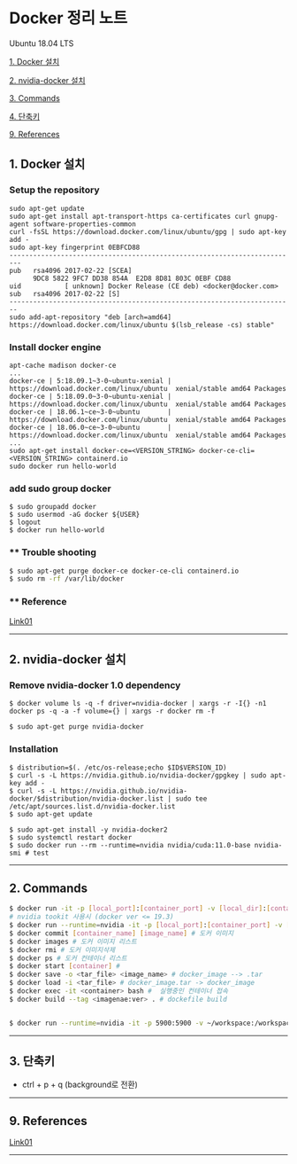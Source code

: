 # Docker 정리 노트
  
  Ubuntu 18.04 LTS 

  [1. Docker 설치](#1.-Docker-설치)
  
  [2. nvidia-docker 설치](#1.-nvidia-docker-설치)

  [3. Commands](#2.-Commands)
  
  [4. 단축키](#3.-단축키)

  [9. References](#9.-References)

## 1. Docker 설치 <a name="1.-Docker-설치"></a>
  ### Setup the repository
  ```
  sudo apt-get update
  sudo apt-get install apt-transport-https ca-certificates curl gnupg-agent software-properties-common
  curl -fsSL https://download.docker.com/linux/ubuntu/gpg | sudo apt-key add -
  sudo apt-key fingerprint 0EBFCD88
  -------------------------------------------------------------------------
  pub   rsa4096 2017-02-22 [SCEA]
        9DC8 5822 9FC7 DD38 854A  E2D8 8D81 803C 0EBF CD88
  uid           [ unknown] Docker Release (CE deb) <docker@docker.com>
  sub   rsa4096 2017-02-22 [S]
  ------------------------------------------------------------------------
  sudo add-apt-repository "deb [arch=amd64] https://download.docker.com/linux/ubuntu $(lsb_release -cs) stable"
  ```
  ### Install docker engine
  ```
  apt-cache madison docker-ce
  ...
  docker-ce | 5:18.09.1~3-0~ubuntu-xenial | https://download.docker.com/linux/ubuntu  xenial/stable amd64 Packages
  docker-ce | 5:18.09.0~3-0~ubuntu-xenial | https://download.docker.com/linux/ubuntu  xenial/stable amd64 Packages
  docker-ce | 18.06.1~ce~3-0~ubuntu       | https://download.docker.com/linux/ubuntu  xenial/stable amd64 Packages
  docker-ce | 18.06.0~ce~3-0~ubuntu       | https://download.docker.com/linux/ubuntu  xenial/stable amd64 Packages
  ...
  sudo apt-get install docker-ce=<VERSION_STRING> docker-ce-cli=<VERSION_STRING> containerd.io
  sudo docker run hello-world
  ```
  
  ### add sudo group docker
  ```
  $ sudo groupadd docker
  $ sudo usermod -aG docker ${USER}
  $ logout
  $ docker run hello-world
  ```
  
  ### ** Trouble shooting
  ```bash
  $ sudo apt-get purge docker-ce docker-ce-cli containerd.io
  $ sudo rm -rf /var/lib/docker
  ```
  
  
  ### ** Reference
  [Link01](https://docs.docker.com/engine/install/ubuntu/)
  
  
  
---

## 2. nvidia-docker 설치 <a name="2.-nvidia-docker-설치"></a>
  ### Remove nvidia-docker 1.0 dependency
  ```
  $ docker volume ls -q -f driver=nvidia-docker | xargs -r -I{} -n1 docker ps -q -a -f volume={} | xargs -r docker rm -f

  $ sudo apt-get purge nvidia-docker
  ```
  
  ### Installation
  ```
  $ distribution=$(. /etc/os-release;echo $ID$VERSION_ID)
  $ curl -s -L https://nvidia.github.io/nvidia-docker/gpgkey | sudo apt-key add -
  $ curl -s -L https://nvidia.github.io/nvidia-docker/$distribution/nvidia-docker.list | sudo tee /etc/apt/sources.list.d/nvidia-docker.list
  $ sudo apt-get update

  $ sudo apt-get install -y nvidia-docker2
  $ sudo systemctl restart docker
  $ sudo docker run --rm --runtime=nvidia nvidia/cuda:11.0-base nvidia-smi # test
  ```
  

  

---

## 2. Commands <a name="2.-Commands"></a>

  ```bash
  $ docker run -it -p [local_port]:[container_port] -v [local_dir]:[container_dir] --name [container_name] [docker_image] # 실행
  # nvidia tookit 사용시 (docker ver <= 19.3) 
  $ docker run --runtime=nvidia -it -p [local_port]:[container_port] -v [local_dir]:[container_dir] --name [container_name] [docker_image] # 실행
  $ docker commit [container_name] [image_name] # 도커 이미지 
  $ docker images # 도커 이미지 리스트
  $ docker rmi # 도커 이미지삭제
  $ docker ps # 도커 컨테이너 리스트
  $ docker start [container] # 
  $ docker save -o <tar_file> <image_name> # docker_image --> .tar
  $ docker load -i <tar_file> # docker_image.tar -> docker_image
  $ docker exec -it <container> bash #  실행중인 컨테이너 접속
  $ docker build --tag <imagenae:ver> . # dockefile build
  
  
  $ docker run --runtime=nvidia -it -p 5900:5900 -v ~/workspace:/workspace --name edges2portrait tom_workspace:base
  ```
---


## 3. 단축키 <a name="3.-단축키"></a>
  * ctrl + p + q (background로 전환)


---

## 9. References <a name="9.-References"></a>
  [Link01](https://www.44bits.io/ko/post/almost-perfect-development-environment-with-docker-and-docker-compose#%EA%B0%9C%EB%B0%9C%EC%9A%A9-dockerfile%EC%9D%84-%EB%B3%84%EB%8F%84%EB%A1%9C-%EA%B4%80%EB%A6%AC%ED%95%98%EA%B8%B0)

---





